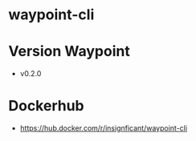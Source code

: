 # waypoint-cli


# Version Waypoint 
- v0.2.0 

# Dockerhub
- https://hub.docker.com/r/insignficant/waypoint-cli